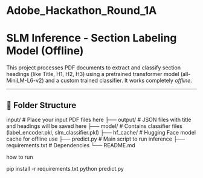 # Adobe_Hackathon_Round_1A
# SLM Inference - Section Labeling Model (Offline)

This project processes PDF documents to extract and classify section headings (like Title, H1, H2, H3) using a pretrained transformer model (all-MiniLM-L6-v2) and a custom trained classifier. It works completely *offline*.

---

## 📁 Folder Structure
 input/ # Place your input PDF files here
├── output/ # JSON files with title and headings will be saved here
├── model/ # Contains classifier files (label_encoder.pkl, slm_classifier.pkl)
├── hf_cache/ # Hugging Face model cache for offline use
├── predict.py # Main script to run inference
├── requirements.txt # Dependencies
└── README.md


how to run

pip install -r requirements.txt
python predict.py
